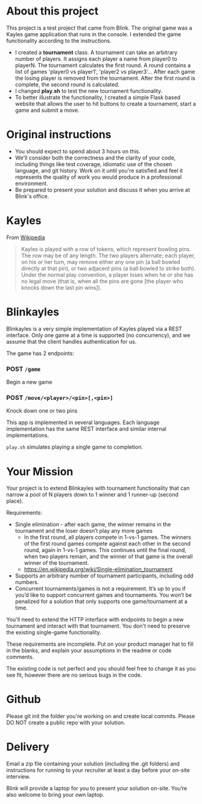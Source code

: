 # About this project

This project is a test project that came from Blink. The original game was a Kayles game application that runs in the console. I extended the game functionality according to the instructions.
<br>
<ul>
	<li>
	I created a <b>tournament</b> class. A tournament can take an arbitrary number of players. It assigns each player a name from player0 to playerN. The tournament calculates the first round.
	A round contains a list of games 'player0 vs player1', 'player2 vs player3'...  After each game the losing player is removed from the tournament.
	After the first round is complete, the second round is calculated.  
	</li>
	<li>
	I changed <b>play.sh</b> to test the new tournament functionality. 
	</li>
	<li>
	To better illustrate the functionality, I created a simple Flask based website that allows the user to hit buttons to create a tournament, start a game and submit a move.
	</li>
</ul>

# Original instructions

- You should expect to spend about 3 hours on this.
- We'll consider both the correctness and the clarity of your code, including things like test coverage, idiomatic use of the chosen language, and git history. Work on it until you're satisfied and feel it represents the quality of work you would produce in a professional environment.
- Be prepared to present your solution and discuss it when you arrive at Blink's office.

# Kayles

From [Wikipedia](https://en.wikipedia.org/wiki/Kayles)

> Kayles is played with a row of tokens, which represent bowling pins. The row may be of any length. The two players alternate; each player, on his or her turn, may remove either any one pin (a ball bowled directly at that pin), or two adjacent pins (a ball bowled to strike both). Under the normal play convention, a player loses when he or she has no legal move (that is, when all the pins are gone [the player who knocks down the last pin wins]).

# Blinkayles

Blinkayles is a very simple implementation of Kayles played via a REST interface. Only one game at a time is supported (no concurrency), and we assume that the client handles authentication for us.

The game has 2 endpoints:

### POST `/game`

Begin a new game

### POST `/move/<player>/<pin>[,<pin>]`

Knock down one or two pins

This app is implemented in several languages. Each language implementation has the same REST interface and similar internal implementations.

`play.sh` simulates playing a single game to completion.

# Your Mission
Your project is to extend Blinkayles with tournament functionality that can narrow a pool of N players down to 1 winner and 1 runner-up (second place).

Requirements:
- Single elimination - after each game, the winner remains in the tournament and the loser doesn’t play any more games
  - In the first round, all players compete in 1-vs-1 games. The winners of the first round games compete against each other in the second round, again in 1-vs-1 games.  This continues until the final round, when two players remain, and the winner of that game is the overall winner of the tournament.
  - https://en.wikipedia.org/wiki/Single-elimination_tournament
- Supports an arbitrary number of tournament participants, including odd numbers.
- Concurrent tournaments/games is not a requirement. It’s up to you if you’d like to support concurrent games and tournaments. You won’t be penalized for a solution that only supports one game/tournament at a time.

You'll need to extend the HTTP interface with endpoints to begin a new tournament and interact with that tournament. You don't need to preserve the existing single-game functionality.

These requirements are incomplete. Put on your product manager hat to fill in the blanks, and explain your assumptions in the readme or code comments.

The existing code is not perfect and you should feel free to change it as you see fit, however there are no serious bugs in the code.

# Github

Please git init the folder you're working on and create local commits.  Please DO NOT create a public repo with your solution.

# Delivery

Email a zip file containing your solution (including the .git folders) and instructions for running to your recruiter at least a day before your on-site interview.

Blink will provide a laptop for you to present your solution on-site. You’re also welcome to bring your own laptop.

